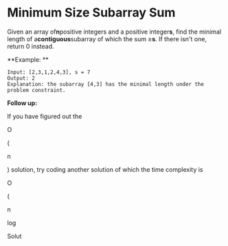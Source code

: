 # Minimum Size Subarray Sum

Given an array of**n**positive integers and a positive integer**s**, find the minimal length of a**contiguous**subarray of which the sum ≥**s**. If there isn't one, return 0 instead.

**Example: **

```
Input: [2,3,1,2,4,3], s = 7
Output: 2
Explanation: the subarray [4,3] has the minimal length under the problem constraint.
```

**Follow up:**

If you have figured out the

O

\(

n

\) solution, try coding another solution of which the time complexity is

O

\(

n

log

Solut

```

```





